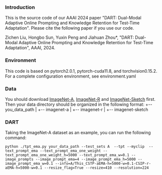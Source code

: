 ### Introduction
This is the source code of our AAAI 2024 paper "DART: Dual-Modal Adaptive Online Prompting and Knowledge Retention for Test-Time Adaptation". Please cite the following paper if you use our code.

Zichen Liu, Hongbo Sun, Yuxin Peng and Jiahuan Zhou*, "DART: Dual-Modal Adaptive Online Prompting and Knowledge Retention for Test-Time Adaptation", AAAI, 2024.


### Environment
This code is based on pytorch2.0.1, pytorch-cuda11.8, and torchvision0.15.2.
For a complete configuration environment, see environment.yaml

### Data
You should download [ImageNet-A](https://github.com/hendrycks/natural-adv-examples), [ImageNet-R](https://github.com/hendrycks/imagenet-r) and [ImageNet-Sketch](https://github.com/HaohanWang/ImageNet-Sketch) first.
Then your data directory should be organized in the following format:
+-- you_data_path
|   +-- imagenet-a
|   +-- imagenet-r
|   +-- imagenet-sketch

### DART
Taking the ImageNet-A dataset as an example, you can run the following command:
```
python ./tpt_ema.py your_data_path --test_sets A  --tpt --myclip  --text_prompt_ema --text_prompt_ema_one_weight --text_prompt_ema_one_weight_h=5000 --text_prompt_ema_w=0.1 --image_prompts --image_prompt_ema=4 --image_prompt_ema_h=5000 --image_prompt_ema_w=0.1 --info=A/This_CSTP-aEMA-h=5000-w=0.1-CSIP-r-aEMA-h=5000-w=0.1 --resize_flag=True --resize=410 --resolution=224
```
